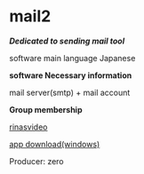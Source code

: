 # mail2

***Dedicated to sending mail tool***

software main language Japanese 

**software Necessary information** 

mail server(smtp) + mail account

**Group membership** 
 
[rinasvideo](https://rinasvideo.web.fc2.com/)

[app download(windows)](mail2.exe)

Producer: zero
